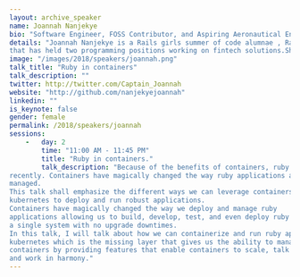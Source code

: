 ```yaml
---
layout: archive_speaker
name: Joannah Nanjekye
bio: "Software Engineer, FOSS Contributor, and Aspiring Aeronautical Engineer"
details: "Joannah Nanjekye is a Rails girls summer of code alumnae , Rails girls Kampala organizer and software engineer
that has held two programming positions working on fintech solutions.She is currently pursuing Aeronautical engineering. She is a FOSS contributor and writes mostly python , ruby and golang code. "
image: "/images/2018/speakers/joannah.png"
talk_title: "Ruby in containers"
talk_description: ""
twitter: http://twitter.com/Captain_Joannah
website: "http://github.com/nanjekyejoannah"
linkedin: ""
is_keynote: false
gender: female
permalink: /2018/speakers/joannah
sessions:
    -   day: 2
        time: "11:00 AM - 11:45 PM"
        title: "Ruby in containers."
        talk_description: "Because of the benefits of containers, ruby applications have been containerized
recently. Containers have magically changed the way ruby applications are
managed.
This talk shall emphasize the different ways we can leverage containers and
kubernetes to deploy and run robust applications.
Containers have magically changed the way we deploy and manage ruby
applications allowing us to build, develop, test, and even deploy ruby applications on
a single system with no upgrade downtimes.
In this talk, I will talk about how we can containerize and run ruby applications on
kubernetes which is the missing layer that gives us the ability to manage many
containers by providing features that enable containers to scale, talk to each other
and work in harmony."
---
```

